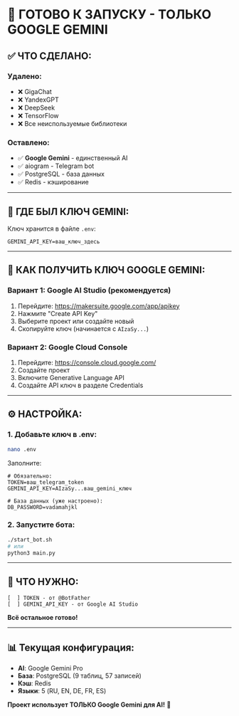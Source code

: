 # 🚀 ГОТОВО К ЗАПУСКУ - ТОЛЬКО GOOGLE GEMINI

## ✅ ЧТО СДЕЛАНО:

### Удалено:
- ❌ GigaChat
- ❌ YandexGPT
- ❌ DeepSeek
- ❌ TensorFlow
- ❌ Все неиспользуемые библиотеки

### Оставлено:
- ✅ **Google Gemini** - единственный AI
- ✅ aiogram - Telegram bot
- ✅ PostgreSQL - база данных
- ✅ Redis - кэширование

---

## 🔑 ГДЕ БЫЛ КЛЮЧ GEMINI:

Ключ хранится в файле `.env`:

```env
GEMINI_API_KEY=ваш_ключ_здесь
```

---

## 📝 КАК ПОЛУЧИТЬ КЛЮЧ GOOGLE GEMINI:

### Вариант 1: Google AI Studio (рекомендуется)
1. Перейдите: https://makersuite.google.com/app/apikey
2. Нажмите "Create API Key"
3. Выберите проект или создайте новый
4. Скопируйте ключ (начинается с `AIzaSy...`)

### Вариант 2: Google Cloud Console
1. Перейдите: https://console.cloud.google.com/
2. Создайте проект
3. Включите Generative Language API
4. Создайте API ключ в разделе Credentials

---

## ⚙️ НАСТРОЙКА:

### 1. Добавьте ключ в .env:
```bash
nano .env
```

Заполните:
```env
# Обязательно:
TOKEN=ваш_telegram_token
GEMINI_API_KEY=AIzaSy...ваш_gemini_ключ

# База данных (уже настроено):
DB_PASSWORD=vadamahjkl
```

### 2. Запустите бота:
```bash
./start_bot.sh
# или
python3 main.py
```

---

## 🎯 ЧТО НУЖНО:

```
[  ] TOKEN - от @BotFather
[  ] GEMINI_API_KEY - от Google AI Studio
```

**Всё остальное готово!**

---

## 📊 Текущая конфигурация:

- **AI**: Google Gemini Pro
- **База**: PostgreSQL (9 таблиц, 57 записей)
- **Кэш**: Redis
- **Языки**: 5 (RU, EN, DE, FR, ES)

**Проект использует ТОЛЬКО Google Gemini для AI!** 🎉





